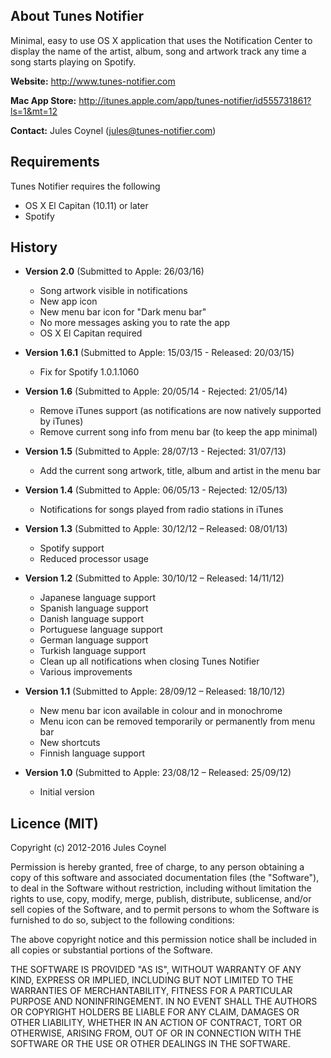 About Tunes Notifier
--------------

Minimal, easy to use OS X application that uses the Notification Center to display the name of the artist, album, song and artwork track any time a song starts playing on Spotify.

**Website:** http://www.tunes-notifier.com

**Mac App Store:** http://itunes.apple.com/app/tunes-notifier/id555731861?ls=1&mt=12

**Contact:** Jules Coynel (jules@tunes-notifier.com)

Requirements
--------------
Tunes Notifier requires the following
- OS X El Capitan (10.11) or later
- Spotify

History
--------------
- **Version 2.0** (Submitted to Apple: 26/03/16)
  - Song artwork visible in notifications
  - New app icon
  - New menu bar icon for "Dark menu bar"
  - No more messages asking you to rate the app
  - OS X El Capitan required 

- **Version 1.6.1** (Submitted to Apple: 15/03/15 - Released: 20/03/15)
  - Fix for Spotify 1.0.1.1060 

- **Version 1.6** (Submitted to Apple: 20/05/14 - Rejected: 21/05/14)
  - Remove iTunes support (as notifications are now natively supported by iTunes)
  - Remove current song info from menu bar (to keep the app minimal)

- **Version 1.5** (Submitted to Apple: 28/07/13 - Rejected: 31/07/13)
  - Add the current song artwork, title, album and artist in the menu bar

- **Version 1.4** (Submitted to Apple: 06/05/13 - Rejected: 12/05/13)
  - Notifications for songs played from radio stations in iTunes

- **Version 1.3** (Submitted to Apple: 30/12/12 – Released: 08/01/13)
  - Spotify support
  - Reduced processor usage
  
- **Version 1.2** (Submitted to Apple: 30/10/12 – Released: 14/11/12)
  - Japanese language support
  - Spanish language support
  - Danish language support
  - Portuguese language support
  - German language support
  - Turkish language support
  - Clean up all notifications when closing Tunes Notifier
  - Various improvements

- **Version 1.1** (Submitted to Apple: 28/09/12 – Released: 18/10/12)
  - New menu bar icon available in colour and in monochrome
  - Menu icon can be removed temporarily or permanently from menu bar
  - New shortcuts
  - Finnish language support

- **Version 1.0** (Submitted to Apple: 23/08/12 – Released: 25/09/12)
  - Initial version

Licence (MIT)
--------------
Copyright (c) 2012-2016 Jules Coynel

Permission is hereby granted, free of charge, to any person obtaining a copy of this software and associated documentation files (the "Software"), to deal in the Software without restriction, including without limitation the rights to use, copy, modify, merge, publish, distribute, sublicense, and/or sell copies of the Software, and to permit persons to whom the Software is furnished to do so, subject to the following conditions:

The above copyright notice and this permission notice shall be included in all copies or substantial portions of the Software.

THE SOFTWARE IS PROVIDED "AS IS", WITHOUT WARRANTY OF ANY KIND, EXPRESS OR IMPLIED, INCLUDING BUT NOT LIMITED TO THE WARRANTIES OF MERCHANTABILITY, FITNESS FOR A PARTICULAR PURPOSE AND NONINFRINGEMENT. IN NO EVENT SHALL THE AUTHORS OR COPYRIGHT HOLDERS BE LIABLE FOR ANY CLAIM, DAMAGES OR OTHER LIABILITY, WHETHER IN AN ACTION OF CONTRACT, TORT OR OTHERWISE, ARISING FROM, OUT OF OR IN CONNECTION WITH THE SOFTWARE OR THE USE OR OTHER DEALINGS IN THE SOFTWARE.
